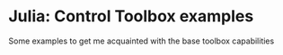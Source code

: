 # Julia: Control Toolbox examples

Some examples to get me acquainted with the base toolbox capabilities
